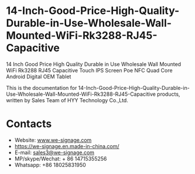 # 14-Inch-Good-Price-High-Quality-Durable-in-Use-Wholesale-Wall-Mounted-WiFi-Rk3288-RJ45-Capacitive
14 Inch Good Price High Quality Durable in Use Wholesale Wall Mounted WiFi Rk3288 RJ45 Capacitive Touch IPS Screen Poe NFC Quad Core Android Digital OEM Tablet

This is the documentation for 14-Inch-Good-Price-High-Quality-Durable-in-Use-Wholesale-Wall-Mounted-WiFi-Rk3288-RJ45-Capacitive products, written by Sales Team of HYY Technology Co.,Ltd.

# Contacts
- Website: www.we-signage.com
- https://we-signage.en.made-in-china.com/
- E-mail: sales3@we-signage.com
- MP/skype/Wechat: + 86 14715355256
- Whatsapp: +86 18025831950
